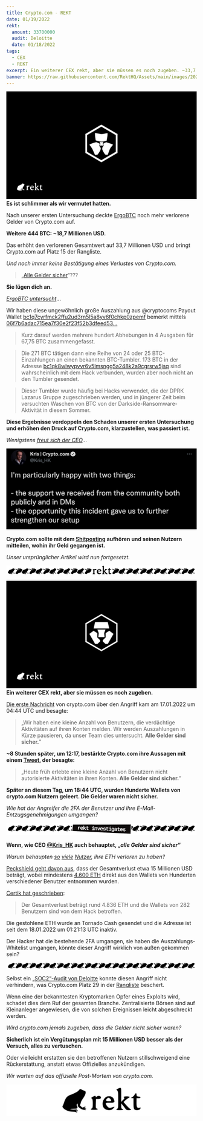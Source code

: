 ```yaml
---
title: Crypto.com - REKT
date: 01/19/2022
rekt:
  amount: 33700000
  audit: Deloitte
  date: 01/18/2022
tags:
  - CEX
  - REKT
excerpt: Ein weiterer CEX rekt, aber sie müssen es noch zugeben. ~33,7 Millionen USD eingenommen, Hunderte von Benutzern betroffen, und Crypto.com behauptet immer noch, dass „Gelder sicher sind“.
banner: https://raw.githubusercontent.com/RektHQ/Assets/main/images/2022/01/cryptocom-header2.png
---
```

![](https://raw.githubusercontent.com/RektHQ/Assets/main/images/2022/01/cryptocom-header2.png)
**Es ist schlimmer als wir vermutet hatten.**

Nach unserer ersten Untersuchung deckte [ErgoBTC](https://twitter.com/ErgoBTC/status/1483540849434763264?s=20) noch mehr verlorene Gelder von Crypto.com auf.

**Weitere 444 BTC: ~18,7 Millionen USD.**

Das erhöht den verlorenen Gesamtwert auf 33,7 Millionen USD und bringt Crypto.com auf Platz 15 der Rangliste.

_Und noch immer keine Bestätigung eines Verlustes von Crypto.com._

>„[Alle Gelder sicher](https://twitter.com/cryptocom/status/1482936866001207296?s=20)“???

**Sie lügen dich an.**

[_ErgoBTC untersucht_](https://twitter.com/ErgoBTC/status/1483540849434763264?s=20)...

Wir haben diese ungewöhnlich große Auszahlung aus @cryptocoms Payout Wallet [bc1q7cyrfmck2ffu2ud3rn5l5a8yv6f0chkp0zpemf](https://www.blockchain.com/btc/address/bc1q7cyrfmck2ffu2ud3rn5l5a8yv6f0chkp0zpemf) bemerkt mittels
[06f7b6adac715ea7f30e2f23f52b3dfeed53...](https://t.co/D9yITrsei4)

>Kurz darauf werden mehrere hundert Abhebungen in 4 Ausgaben für 67,75 BTC zusammengefasst.

>Die 271 BTC tätigen dann eine Reihe von 24 oder 25 BTC-Einzahlungen an einen bekannten BTC-Tumbler. 173 BTC in der Adresse [bc1qk8wlwypvvr6v5lmsngg5a248k2a9cgrsrw5jsq](https://www.blockchain.com/btc/address/bc1qk8wlwypvvr6v5lmsngg5a248k2a9cgrsrw5jsq) sind wahrscheinlich mit dem Hack verbunden, wurden aber noch nicht an den Tumbler gesendet.

>Dieser Tumbler wurde häufig bei Hacks verwendet, die der DPRK Lazarus Gruppe zugeschrieben werden, und in jüngerer Zeit beim versuchten Waschen von BTC von der Darkside-Ransomware-Aktivität in diesem Sommer.

**Diese Ergebnisse verdoppeln den Schaden unserer ersten Untersuchung und erhöhen den Druck auf Crypto.com, klarzustellen, was passiert ist.**

_Wenigstens [freut sich der CEO](https://twitter.com/Kris_HK/status/1483277458262859776)..._

![](https://raw.githubusercontent.com/RektHQ/Assets/main/images/2022/01/cryptocom-ceo.png)

**Crypto.com sollte mit dem [Shitposting](https://twitter.com/LoadedLions_CDC/status/1483424355715809281?s=20) aufhören und seinen Nutzern mitteilen, wohin ihr Geld gegangen ist.**

_Unser ursprünglicher Artikel wird nun fortgesetzt._

![](https://raw.githubusercontent.com/RektHQ/Assets/main/images/2021/03/rekt-text-linebreak.png)

![](https://raw.githubusercontent.com/RektHQ/Assets/main/images/2022/01/cryptocom-header.png)
**Ein weiterer CEX rekt, aber sie müssen es noch zugeben.**

[Die erste Nachricht](https://twitter.com/cryptocom/status/1482936866001207296?s=20) von crypto.com über den Angriff kam am 17.01.2022 um 04:44 UTC und besagte:

>„Wir haben eine kleine Anzahl von Benutzern, die verdächtige Aktivitäten auf ihren Konten melden. Wir werden Auszahlungen in Kürze pausieren, da unser Team dies untersucht. **Alle Gelder sind sicher.**”

**~8 Stunden später, um 12:17, bestärkte Crypto.com ihre Aussagen mit einem [Tweet](https://twitter.com/cryptocom/status/1483050866894868484?s=20), der besagte:**

>„Heute früh erlebte eine kleine Anzahl von Benutzern nicht autorisierte Aktivitäten in ihren Konten. **Alle Gelder sind sicher.**”

**Später an diesem Tag, um 18:44 UTC, wurden Hunderte Wallets von crypto.com Nutzern geleert. Die Gelder waren nicht sicher.**

_Wie hat der Angreifer die 2FA der Benutzer und ihre E-Mail-Entzugsgenehmigungen umgangen?_

![](https://raw.githubusercontent.com/RektHQ/Assets/main/images/2021/09/rekt-investigates-linebreak.png)

**Wenn, wie CEO [@Kris_HK](https://twitter.com/Kris_HK/status/1483277350683185155?s=20) auch behauptet, „_alle Gelder sind sicher_“**

_Warum behaupten [so](https://twitter.com/CarlosJRegueir1/status/1483043157130547202?s=20) [viele](https://twitter.com/dogeofficialceo/status/1482977646116016130?s=20) [Nutzer](https://twitter.com/AlohanCharles/status/1483343632312774657?s=20), ihre ETH verloren zu haben?_

[Peckshield geht davon aus](https://twitter.com/peckshield/status/1483246262371557378?s=20), dass der Gesamtverlust etwa 15 Millionen USD beträgt, wobei mindestens [4.600 ETH](https://etherscan.io/address/0x6e1218c55f1acb588fc5e55b721f1183d7d29d3d) direkt aus den Wallets von Hunderten verschiedener Benutzer entnommen wurden.

[Certik hat geschrieben](https://twitter.com/certikorg/status/1483271631321583616?s=20):

>Der Gesamtverlust beträgt rund 4.836 ETH und die Wallets von 282 Benutzern sind von dem Hack betroffen.

Die gestohlene ETH wurde an Tornado Cash gesendet und die Adresse ist seit dem 18.01.2022 um 01:21:13 UTC inaktiv.

Der Hacker hat die bestehende 2FA umgangen, sie haben die Auszahlungs-Whitelist umgangen, könnte dieser Angriff wirklich von außen gekommen sein?

![](https://raw.githubusercontent.com/RektHQ/Assets/main/images/2021/03/rekt-linebreak.png) 

Selbst ein [„SOC2“-Audit von Deloitte](https://blog.crypto.com/crypto-com-the-most-secure-application-worldwide-adds-soc-2-compliance/) konnte diesen Angriff nicht verhindern, was Crypto.com Platz 29 in der [Rangliste](https://rekt.news/leaderboard/) beschert.

Wenn eine der bekanntesten Kryptomarken Opfer eines Exploits wird, schadet dies dem Ruf der gesamten Branche. Zentralisierte Börsen sind auf Kleinanleger angewiesen, die von solchen Ereignissen leicht abgeschreckt werden.

_Wird crypto.com jemals zugeben, dass die Gelder nicht sicher waren?_

**Sicherlich ist ein Vergütungsplan mit 15 Millionen USD besser als der Versuch, alles zu vertuschen.**

Oder vielleicht erstatten sie den betroffenen Nutzern stillschweigend eine Rückerstattung, anstatt etwas Offizielles anzukündigen.

_Wir warten auf das offizielle Post-Mortem von crypto.com._

![](https://raw.githubusercontent.com/RektHQ/Assets/main/images/2021/08/rekt-outline-conc.png)




